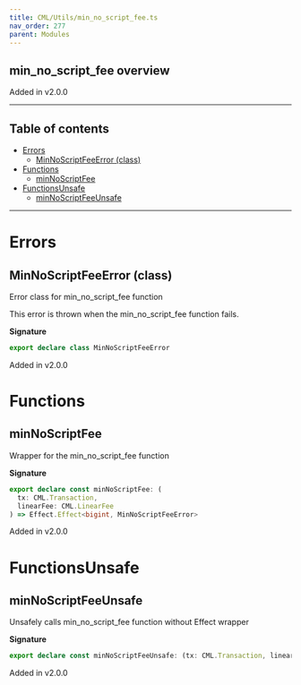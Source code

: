 ```yaml
---
title: CML/Utils/min_no_script_fee.ts
nav_order: 277
parent: Modules
---
```


## min_no_script_fee overview

Added in v2.0.0

---

<h2 class="text-delta">Table of contents</h2>

- [Errors](#errors)
  - [MinNoScriptFeeError (class)](#minnoscriptfeeerror-class)
- [Functions](#functions)
  - [minNoScriptFee](#minnoscriptfee)
- [FunctionsUnsafe](#functionsunsafe)
  - [minNoScriptFeeUnsafe](#minnoscriptfeeunsafe)

---

# Errors

## MinNoScriptFeeError (class)

Error class for min_no_script_fee function

This error is thrown when the min_no_script_fee function fails.

**Signature**

```ts
export declare class MinNoScriptFeeError
```

Added in v2.0.0

# Functions

## minNoScriptFee

Wrapper for the min_no_script_fee function

**Signature**

```ts
export declare const minNoScriptFee: (
  tx: CML.Transaction,
  linearFee: CML.LinearFee
) => Effect.Effect<bigint, MinNoScriptFeeError>
```

Added in v2.0.0

# FunctionsUnsafe

## minNoScriptFeeUnsafe

Unsafely calls min_no_script_fee function without Effect wrapper

**Signature**

```ts
export declare const minNoScriptFeeUnsafe: (tx: CML.Transaction, linearFee: CML.LinearFee) => bigint
```

Added in v2.0.0
